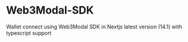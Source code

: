 # Web3Modal-SDK
Wallet connect using Web3Modal SDK in Nextjs latest version (14.1) with typescript support
